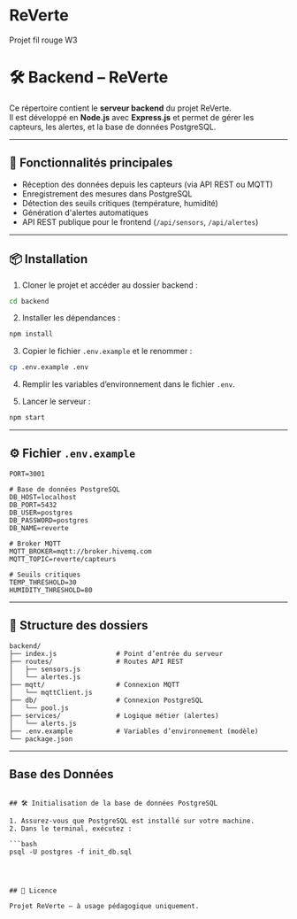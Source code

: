 # ReVerte
Projet fil rouge W3

# 🛠️ Backend – ReVerte

Ce répertoire contient le **serveur backend** du projet ReVerte.  
Il est développé en **Node.js** avec **Express.js** et permet de gérer les capteurs, les alertes, et la base de données PostgreSQL.

---

## 🚀 Fonctionnalités principales

- Réception des données depuis les capteurs (via API REST ou MQTT)
- Enregistrement des mesures dans PostgreSQL
- Détection des seuils critiques (température, humidité)
- Génération d'alertes automatiques
- API REST publique pour le frontend (`/api/sensors`, `/api/alertes`)

---

## 📦 Installation

1. Cloner le projet et accéder au dossier backend :
```bash
cd backend
```

2. Installer les dépendances :
```bash
npm install
```

3. Copier le fichier `.env.example` et le renommer :
```bash
cp .env.example .env
```

4. Remplir les variables d’environnement dans le fichier `.env`.

5. Lancer le serveur :
```bash
npm start
```

---

## ⚙️ Fichier `.env.example`

```env
PORT=3001

# Base de données PostgreSQL
DB_HOST=localhost
DB_PORT=5432
DB_USER=postgres
DB_PASSWORD=postgres
DB_NAME=reverte

# Broker MQTT
MQTT_BROKER=mqtt://broker.hivemq.com
MQTT_TOPIC=reverte/capteurs

# Seuils critiques
TEMP_THRESHOLD=30
HUMIDITY_THRESHOLD=80
```

---

## 📁 Structure des dossiers

```
backend/
├── index.js               # Point d’entrée du serveur
├── routes/                # Routes API REST
│   ├── sensors.js
│   └── alertes.js
├── mqtt/                  # Connexion MQTT
│   └── mqttClient.js
├── db/                    # Connexion PostgreSQL
│   └── pool.js
├── services/              # Logique métier (alertes)
│   └── alerts.js
├── .env.example           # Variables d’environnement (modèle)
└── package.json
```

---

## Base des Données
```

## 🛠️ Initialisation de la base de données PostgreSQL

1. Assurez-vous que PostgreSQL est installé sur votre machine.
2. Dans le terminal, exécutez :

```bash
psql -U postgres -f init_db.sql




## 📄 Licence

Projet ReVerte – à usage pédagogique uniquement.